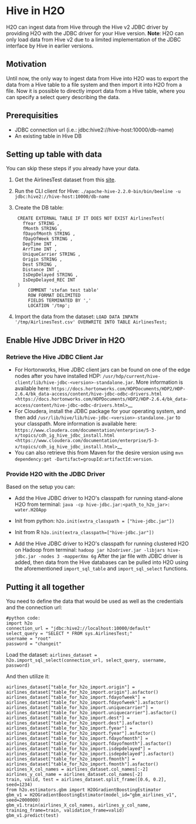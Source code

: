 # Hive in H2O

H2O can ingest data from Hive through the Hive v2 JDBC driver by providing H2O with the JDBC driver for your Hive version.
**Note**: H2O can only load data from Hive v2 due to a limited implementation of the JDBC interface by Hive in earlier versions.

## Motivation
Until now, the only way to ingest data from Hive into H2O was to export the data from a Hive table to a file system and then import it into H2O from a file. Now it is possible to directly import data from a Hive table, where you can specify a select query describing the data.

## Prerequisities
* JDBC connection url (i.e.: jdbc:hive2://hive-host:10000/db-name) 
* An existing table in Hive DB

## Setting up table with data
You can skip these steps if you already have your data. 

1. Get the AirlinesTest dataset from this [site](https://s3.amazonaws.com/h2o-public-test-data/smalldata/airlines/AirlinesTest.csv.zip).

2. Run the CLI client for Hive:
`./apache-hive-2.2.0-bin/bin/beeline -u jdbc:hive2://hive-host:10000/db-name`

3. Create the DB table:

		CREATE EXTERNAL TABLE IF IT DOES NOT EXIST AirlinesTest(
		  fYear STRING ,
		  fMonth STRING ,
		  fDayofMonth STRING ,
		  fDayOfWeek STRING ,
		  DepTime INT ,
		  ArrTime INT ,
		  UniqueCarrier STRING ,
		  Origin STRING ,
		  Dest STRING ,
		  Distance INT ,
		  IsDepDelayed STRING ,
		  IsDepDelayed_REC INT
		)
		    COMMENT 'stefan test table'
		    ROW FORMAT DELIMITED
		    FIELDS TERMINATED BY ','
		    LOCATION '/tmp';


4. Import the data from the dataset:
`LOAD DATA INPATH '/tmp/AirlinesTest.csv' OVERWRITE INTO TABLE AirlinesTest;`

## Enable Hive JDBC Driver in H2O

### Retrieve the Hive JDBC Client Jar

* For Hortonworks, Hive JDBC client jars can be found on one of the edge nodes after you have installed HDP: ``/usr/hdp/current/hive-client/lib/hive-jdbc-<version>-standalone.jar``. More information is available here: `https://docs.hortonworks.com/HDPDocuments/HDP2/HDP-2.6.4/bk_data-access/content/hive-jdbc-odbc-drivers.html <https://docs.hortonworks.com/HDPDocuments/HDP2/HDP-2.6.4/bk_data-access/content/hive-jdbc-odbc-drivers.html>`__
* For Cloudera, install the JDBC package for your operating system, and then add ``/usr/lib/hive/lib/hive-jdbc-<version>-standalone.jar`` to your classpath. More information is available here: `https://www.cloudera.com/documentation/enterprise/5-3-x/topics/cdh_ig_hive_jdbc_install.html <https://www.cloudera.com/documentation/enterprise/5-3-x/topics/cdh_ig_hive_jdbc_install.html>`__
* You can also retrieve this from Maven for the desire version using ``mvn dependency:get -Dartifact=groupId:artifactId:version``.

### Provide H2O with the JDBC Driver

Based on the setup you can:

* Add the Hive JDBC driver to H2O's classpath for running stand-alone H2O from terminal: 
   `java -cp hive-jdbc.jar:<path_to_h2o_jar>: water.H2OApp`  

* Init from python:
   `h2o.init(extra_classpath = ["hive-jdbc.jar"])`

* Init from R
   `h2o.init(extra_classpath=["hive-jdbc.jar"])`

* Add the Hive JDBC driver to H2O's classpath for running clustered H2O on Hadoop from terminal: 
   `hadoop jar h2odriver.jar -libjars hive-jdbc.jar -nodes 3 -mapperXmx 6g`
After the jar file with JDBC driver is added, then data from the Hive databases can be pulled into H2O using the aforementioned ``import_sql_table`` and ``import_sql_select`` functions. 

## Putting it all together
You need to define the data that would be used as well as the credentials and the connection url:

```
#python code:
import h2o
connection_url = "jdbc:hive2://localhost:10000/default"
select_query = "SELECT * FROM sys.AirlinesTest;"
username = "root"
password = "changeit"
```

Load the dataset:
`airlines_dataset = h2o.import_sql_select(connection_url, select_query, username, password)`

And then utilize it:

    airlines_dataset["table_for_h2o_import.origin"] = airlines_dataset["table_for_h2o_import.origin"].asfactor()
    airlines_dataset["table_for_h2o_import.fdayofweek"] = airlines_dataset["table_for_h2o_import.fdayofweek"].asfactor()
    airlines_dataset["table_for_h2o_import.uniquecarrier"] = airlines_dataset["table_for_h2o_import.uniquecarrier"].asfactor()
    airlines_dataset["table_for_h2o_import.dest"] = airlines_dataset["table_for_h2o_import.dest"].asfactor()
    airlines_dataset["table_for_h2o_import.fyear"] = airlines_dataset["table_for_h2o_import.fyear"].asfactor()
    airlines_dataset["table_for_h2o_import.fdayofmonth"] = airlines_dataset["table_for_h2o_import.fdayofmonth"].asfactor()
    airlines_dataset["table_for_h2o_import.isdepdelayed"] = airlines_dataset["table_for_h2o_import.isdepdelayed"].asfactor()
    airlines_dataset["table_for_h2o_import.fmonth"] = airlines_dataset["table_for_h2o_import.fmonth"].asfactor()
    airlines_X_col_names = airlines_dataset.col_names[:-2]
    airlines_y_col_name = airlines_dataset.col_names[-2]
    train, valid, test = airlines_dataset.split_frame([0.6, 0.2], seed=1234)
    from h2o.estimators.gbm import H2OGradientBoostingEstimator
    gbm_v1 = H2OGradientBoostingEstimator(model_id="gbm_airlines_v1", seed=2000000)
    gbm_v1.train(airlines_X_col_names, airlines_y_col_name, training_frame=train, validation_frame=valid)
    gbm_v1.predict(test)


<!-- TODO:
 1. add a how-to section for hadoop
 2. mark the feature as alpha 
 -->

